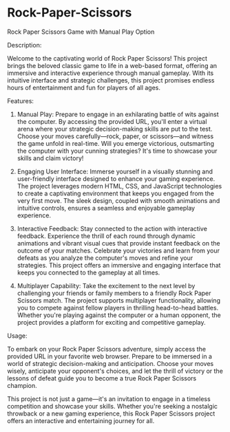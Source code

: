 # Rock-Paper-Scissors

Rock Paper Scissors Game with Manual Play Option

Description:

Welcome to the captivating world of Rock Paper Scissors! This project brings the beloved classic game to life in a web-based format, offering an immersive and interactive experience through manual gameplay. With its intuitive interface and strategic challenges, this project promises endless hours of entertainment and fun for players of all ages.

Features:

1. Manual Play: Prepare to engage in an exhilarating battle of wits against the computer. By accessing the provided URL, you'll enter a virtual arena where your strategic decision-making skills are put to the test. Choose your moves carefully—rock, paper, or scissors—and witness the game unfold in real-time. Will you emerge victorious, outsmarting the computer with your cunning strategies? It's time to showcase your skills and claim victory!

2. Engaging User Interface: Immerse yourself in a visually stunning and user-friendly interface designed to enhance your gaming experience. The project leverages modern HTML, CSS, and JavaScript technologies to create a captivating environment that keeps you engaged from the very first move. The sleek design, coupled with smooth animations and intuitive controls, ensures a seamless and enjoyable gameplay experience.

3. Interactive Feedback: Stay connected to the action with interactive feedback. Experience the thrill of each round through dynamic animations and vibrant visual cues that provide instant feedback on the outcome of your matches. Celebrate your victories and learn from your defeats as you analyze the computer's moves and refine your strategies. This project offers an immersive and engaging interface that keeps you connected to the gameplay at all times.

4. Multiplayer Capability: Take the excitement to the next level by challenging your friends or family members to a friendly Rock Paper Scissors match. The project supports multiplayer functionality, allowing you to compete against fellow players in thrilling head-to-head battles. Whether you're playing against the computer or a human opponent, the project provides a platform for exciting and competitive gameplay.

Usage:

To embark on your Rock Paper Scissors adventure, simply access the provided URL in your favorite web browser. Prepare to be immersed in a world of strategic decision-making and anticipation. Choose your moves wisely, anticipate your opponent's choices, and let the thrill of victory or the lessons of defeat guide you to become a true Rock Paper Scissors champion.

This project is not just a game—it's an invitation to engage in a timeless competition and showcase your skills. Whether you're seeking a nostalgic throwback or a new gaming experience, this Rock Paper Scissors project offers an interactive and entertaining journey for all.
